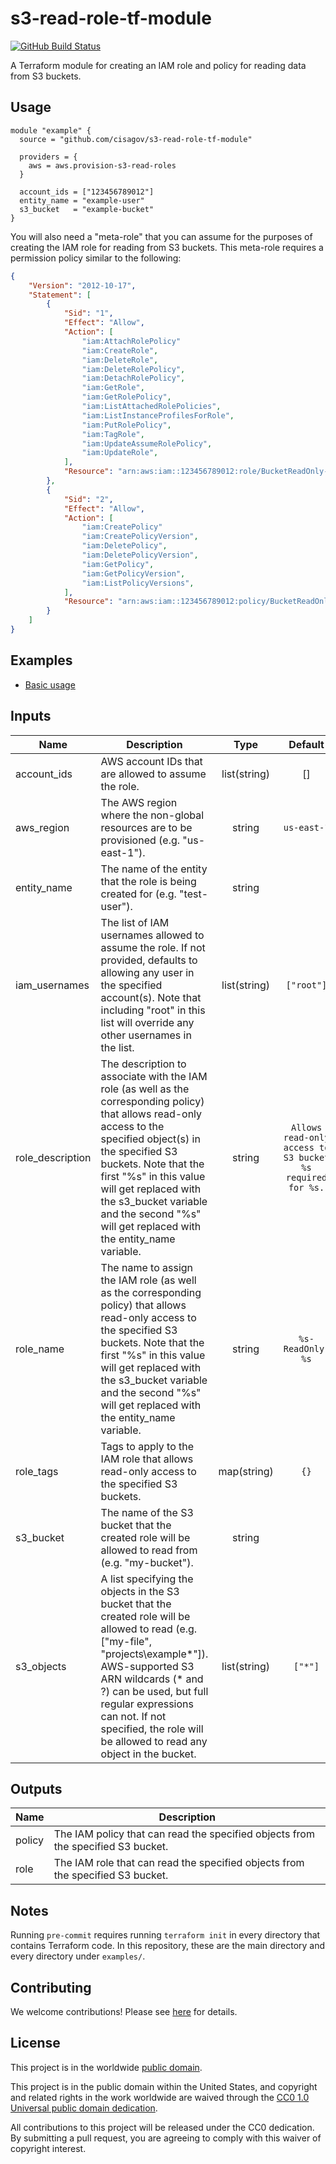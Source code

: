 # s3-read-role-tf-module #

[![GitHub Build Status](https://github.com/cisagov/s3-read-role-tf-module/workflows/build/badge.svg)](https://github.com/cisagov/s3-read-role-tf-module/actions)

A Terraform module for creating an IAM role and policy for reading data
from S3 buckets.

## Usage ##

```hcl
module "example" {
  source = "github.com/cisagov/s3-read-role-tf-module"

  providers = {
    aws = aws.provision-s3-read-roles
  }

  account_ids = ["123456789012"]
  entity_name = "example-user"
  s3_bucket   = "example-bucket"
}
```

You will also need a "meta-role" that you can assume for the purposes
of creating the IAM role for reading from S3 buckets.
This meta-role requires a permission policy similar to the following:

```json
{
    "Version": "2012-10-17",
    "Statement": [
        {
            "Sid": "1",
            "Effect": "Allow",
            "Action": [
                "iam:AttachRolePolicy"
                "iam:CreateRole",
                "iam:DeleteRole",
                "iam:DeleteRolePolicy",
                "iam:DetachRolePolicy",
                "iam:GetRole",
                "iam:GetRolePolicy",
                "iam:ListAttachedRolePolicies",
                "iam:ListInstanceProfilesForRole",
                "iam:PutRolePolicy",
                "iam:TagRole",
                "iam:UpdateAssumeRolePolicy",
                "iam:UpdateRole",
            ],
            "Resource": "arn:aws:iam::123456789012:role/BucketReadOnly-*"
        },
        {
            "Sid": "2",
            "Effect": "Allow",
            "Action": [
                "iam:CreatePolicy"
                "iam:CreatePolicyVersion",
                "iam:DeletePolicy",
                "iam:DeletePolicyVersion",
                "iam:GetPolicy",
                "iam:GetPolicyVersion",
                "iam:ListPolicyVersions",
            ],
            "Resource": "arn:aws:iam::123456789012:policy/BucketReadOnly-*"
        }
    ]
}
```

## Examples ##

* [Basic usage](https://github.com/cisagov/s3-read-role-tf-module/tree/develop/examples/basic_usage)

## Inputs ##

| Name | Description | Type | Default | Required |
|------|-------------|:----:|:-------:|:--------:|
| account_ids | AWS account IDs that are allowed to assume the role. | list(string) | [] | no |
| aws_region | The AWS region where the non-global resources are to be provisioned (e.g. "us-east-1"). | string | `us-east-1` | no |
| entity_name | The name of the entity that the role is being created for (e.g. "test-user"). | string | | yes |
| iam_usernames | The list of IAM usernames allowed to assume the role.  If not provided, defaults to allowing any user in the specified account(s).    Note that including "root" in this list will override any other usernames in the list.| list(string) | `["root"]` | no |
| role_description | The description to associate with the IAM role (as well as the corresponding policy) that allows read-only access to the specified object(s) in the specified S3 buckets.  Note that the first "%s" in this value will get replaced with the s3_bucket variable and the second "%s" will get replaced with the entity_name variable. | string | `Allows read-only access to S3 bucket %s required for %s.` | no |
| role_name | The name to assign the IAM role (as well as the corresponding policy) that allows read-only access to the specified S3 buckets.  Note that the first "%s" in this value will get replaced with the s3_bucket variable and the second "%s" will get replaced with the entity_name variable. | string | `%s-ReadOnly-%s` | no |
| role_tags | Tags to apply to the IAM role that allows read-only access to the specified S3 buckets. | map(string) | `{}` | no |
| s3_bucket | The name of the S3 bucket that the created role will be allowed to read from (e.g. "my-bucket"). | string | | yes |
| s3_objects | A list specifying the objects in the S3 bucket that the created role will be allowed to read (e.g. ["my-file", "projects\example\*"]).  AWS-supported S3 ARN wildcards (* and ?) can be used, but full regular expressions can not.  If not specified, the role will be allowed to read any object in the bucket. | list(string) | `["*"]` | no |

## Outputs ##

| Name | Description |
|------|-------------|
| policy | The IAM policy that can read the specified objects from the specified S3 bucket. |
| role | The IAM role that can read the specified objects from the specified S3 bucket. |

## Notes ##

Running `pre-commit` requires running `terraform init` in every directory that
contains Terraform code. In this repository, these are the main directory and
every directory under `examples/`.

## Contributing ##

We welcome contributions!  Please see [here](CONTRIBUTING.md) for
details.

## License ##

This project is in the worldwide [public domain](LICENSE).

This project is in the public domain within the United States, and
copyright and related rights in the work worldwide are waived through
the [CC0 1.0 Universal public domain
dedication](https://creativecommons.org/publicdomain/zero/1.0/).

All contributions to this project will be released under the CC0
dedication. By submitting a pull request, you are agreeing to comply
with this waiver of copyright interest.
